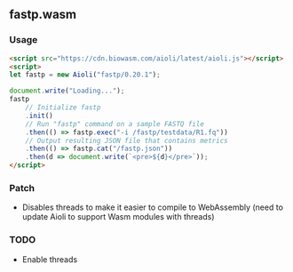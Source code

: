 ## fastp.wasm

### Usage

```html
<script src="https://cdn.biowasm.com/aioli/latest/aioli.js"></script>
<script>
let fastp = new Aioli("fastp/0.20.1");

document.write("Loading...");
fastp
    // Initialize fastp
    .init()
    // Run "fastp" command on a sample FASTQ file
    .then(() => fastp.exec("-i /fastp/testdata/R1.fq"))
    // Output resulting JSON file that contains metrics
    .then(() => fastp.cat("/fastp.json"))
    .then(d => document.write(`<pre>${d}</pre>`));
</script>
```

### Patch
- Disables threads to make it easier to compile to WebAssembly (need to update Aioli to support Wasm modules with threads)

### TODO
- Enable threads
